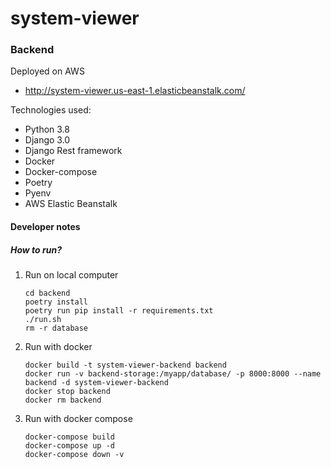 # system-viewer

### Backend

Deployed on AWS
- http://system-viewer.us-east-1.elasticbeanstalk.com/

Technologies used:
- Python 3.8
- Django 3.0
- Django Rest framework
- Docker
- Docker-compose
- Poetry
- Pyenv
- AWS Elastic Beanstalk

#### Developer notes

##### How to run?
1. Run on local computer
   ```shell script
   cd backend
   poetry install
   poetry run pip install -r requirements.txt
   ./run.sh
   rm -r database
   ```

2. Run with docker
   ```shell script
   docker build -t system-viewer-backend backend
   docker run -v backend-storage:/myapp/database/ -p 8000:8000 --name backend -d system-viewer-backend
   docker stop backend
   docker rm backend
   ```

3. Run with docker compose
   ```shell script
   docker-compose build
   docker-compose up -d
   docker-compose down -v
   ```
